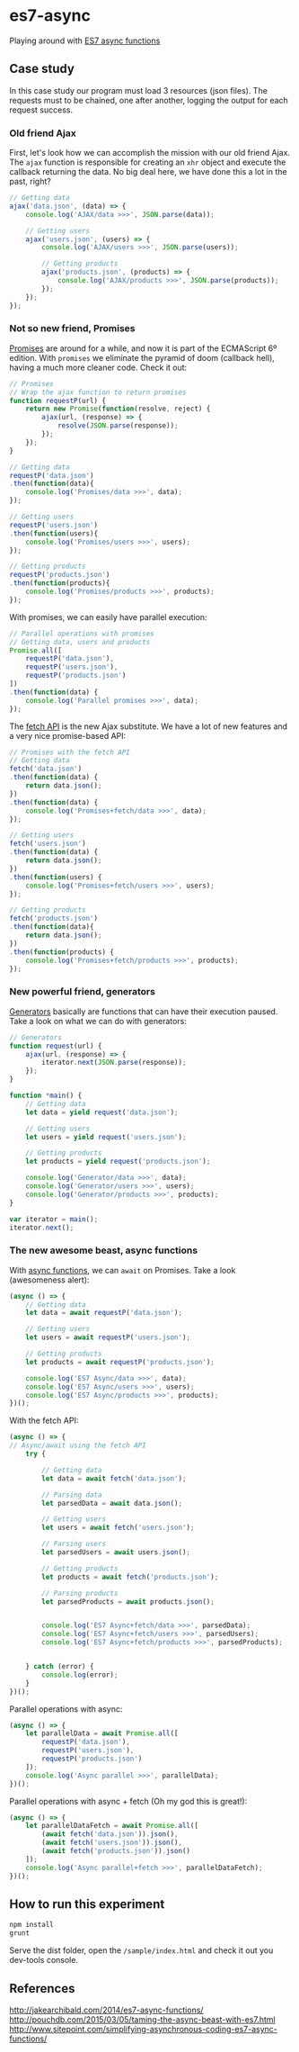 # es7-async
Playing around with [ES7 async functions](https://github.com/lukehoban/ecmascript-asyncawait)

## Case study
In this case study our program must load 3 resources (json files).
The requests must to be chained, one after another, logging the output for each request success.

### Old friend Ajax
First, let's look how we can accomplish the mission with our old friend Ajax.
The `ajax` function is responsible for creating an `xhr` object and execute the callback returning the data.
No big deal here, we have done this a lot in the past, right?

```javascript
// Getting data
ajax('data.json', (data) => {
	console.log('AJAX/data >>>', JSON.parse(data));

	// Getting users
	ajax('users.json', (users) => {
		console.log('AJAX/users >>>', JSON.parse(users));

		// Getting products
		ajax('products.json', (products) => {
			console.log('AJAX/products >>>', JSON.parse(products));
		});
	});
});
```

### Not so new friend, Promises
[Promises](https://developer.mozilla.org/en/docs/Web/JavaScript/Reference/Global_Objects/Promise) are around for a while, and now it is part of the ECMAScript 6º edition.
With `promises` we eliminate the pyramid of doom (callback hell), having a much more cleaner code.
Check it out:
```javascript
// Promises
// Wrap the ajax function to return promises
function requestP(url) {
	return new Promise(function(resolve, reject) {
		ajax(url, (response) => {
			resolve(JSON.parse(response));
		});
	});
}

// Getting data
requestP('data.json')
.then(function(data){
	console.log('Promises/data >>>', data);
});

// Getting users
requestP('users.json')
.then(function(users){
	console.log('Promises/users >>>', users);
});

// Getting products
requestP('products.json')
.then(function(products){
	console.log('Promises/products >>>', products);
});
```
With promises, we can easily have parallel execution:
```javascript
// Parallel operations with promises
// Getting data, users and products
Promise.all([
	requestP('data.json'),
	requestP('users.json'),
	requestP('products.json')
])
.then(function(data) {
	console.log('Parallel promises >>>', data);
});
```
The [fetch API](https://developer.mozilla.org/en-US/docs/Web/API/Fetch_API) is the new Ajax substitute. We have a lot of new features and a very nice promise-based API:
```javascript
// Promises with the fetch API
// Getting data
fetch('data.json')
.then(function(data) {
	return data.json();
})
.then(function(data) {
	console.log('Promises+fetch/data >>>', data);
});

// Getting users
fetch('users.json')
.then(function(data) {
	return data.json();
})
.then(function(users) {
	console.log('Promises+fetch/users >>>', users);
});

// Getting products
fetch('products.json')
.then(function(data){
	return data.json();
})
.then(function(products) {
	console.log('Promises+fetch/products >>>', products);
});
```

### New powerful friend, generators
[Generators](https://developer.mozilla.org/en-US/docs/Web/JavaScript/Reference/Statements/function*) basically are functions that can have their execution paused.
Take a look on what we can do with generators:
```javascript
// Generators
function request(url) {
	ajax(url, (response) => {
		iterator.next(JSON.parse(response));
	});
}

function *main() {
	// Getting data
	let data = yield request('data.json');

	// Getting users
	let users = yield request('users.json');

	// Getting products
	let products = yield request('products.json');

	console.log('Generator/data >>>', data);
	console.log('Generator/users >>>', users);
	console.log('Generator/products >>>', products);
}

var iterator = main();
iterator.next();
```

### The new awesome beast, async functions
With [async functions](https://github.com/lukehoban/ecmascript-asyncawait), we can `await` on Promises.
Take a look (awesomeness alert):
```javascript
(async () => {
	// Getting data
	let data = await requestP('data.json');

	// Getting users
	let users = await requestP('users.json');

	// Getting products
	let products = await requestP('products.json');

	console.log('ES7 Async/data >>>', data);
	console.log('ES7 Async/users >>>', users);
	console.log('ES7 Async/products >>>', products);
})();
```
With the fetch API:
```javascript
(async () => {
// Async/await using the fetch API
	try {

		// Getting data
		let data = await fetch('data.json');

		// Parsing data
		let parsedData = await data.json();

		// Getting users
		let users = await fetch('users.json');

		// Parsing users
		let parsedUsers = await users.json();

		// Getting products
		let products = await fetch('products.json');

		// Parsing products
		let parsedProducts = await products.json();


		console.log('ES7 Async+fetch/data >>>', parsedData);
		console.log('ES7 Async+fetch/users >>>', parsedUsers);
		console.log('ES7 Async+fetch/products >>>', parsedProducts);


	} catch (error) {
		console.log(error);
	}
})();
```
Parallel operations with async:
```javascript
(async () => {
	let parallelData = await Promise.all([
		requestP('data.json'),
		requestP('users.json'),
		requestP('products.json')
	]);
	console.log('Async parallel >>>', parallelData);
})();
```

Parallel operations with async + fetch (Oh my god this is great!):
```javascript
(async () => {
	let parallelDataFetch = await Promise.all([
		(await fetch('data.json')).json(),
		(await fetch('users.json')).json(),
		(await fetch('products.json')).json()
	]);
	console.log('Async parallel+fetch >>>', parallelDataFetch);
})();
```

## How to run this experiment
```bash
npm install
grunt
```
Serve the dist folder, open the `/sample/index.html` and check it out you dev-tools console.

## References
http://jakearchibald.com/2014/es7-async-functions/
http://pouchdb.com/2015/03/05/taming-the-async-beast-with-es7.html
http://www.sitepoint.com/simplifying-asynchronous-coding-es7-async-functions/